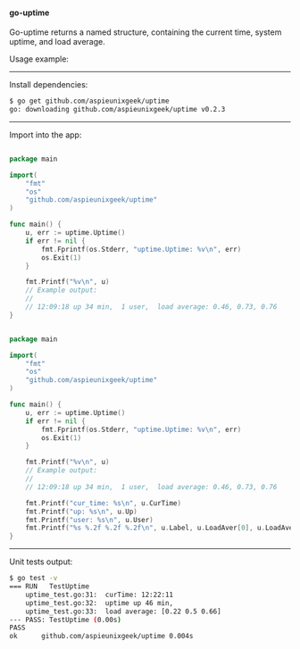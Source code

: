 #### go-uptime

Go-uptime returns a named structure, containing the current time, system uptime, and load average.

Usage example:

---

Install dependencies:
```bash
$ go get github.com/aspieunixgeek/uptime
go: downloading github.com/aspieunixgeek/uptime v0.2.3
```

---

Import into the app:
```go

package main

import(
	"fmt"
	"os"
	"github.com/aspieunixgeek/uptime"
)

func main() {
	u, err := uptime.Uptime()
	if err != nil {
		fmt.Fprintf(os.Stderr, "uptime.Uptime: %v\n", err)
		os.Exit(1)
	}

	fmt.Printf("%v\n", u)
	// Example output:
	//
	// 12:09:18 up 34 min,  1 user,  load average: 0.46, 0.73, 0.76
}
```

```go

package main

import(
	"fmt"
	"os"
	"github.com/aspieunixgeek/uptime"
)

func main() {
	u, err := uptime.Uptime()
	if err != nil {
		fmt.Fprintf(os.Stderr, "uptime.Uptime: %v\n", err)
		os.Exit(1)
	}

	fmt.Printf("%v\n", u)
	// Example output:
	//
	// 12:09:18 up 34 min,  1 user,  load average: 0.46, 0.73, 0.76

	fmt.Printf("cur_time: %s\n", u.CurTime)
	fmt.Printf("up: %s\n", u.Up)
	fmt.Printf("user: %s\n", u.User)
	fmt.Printf("%s %.2f %.2f %.2f\n", u.Label, u.LoadAver[0], u.LoadAver[1], u.LoadAver[2])
}
```

---

Unit tests output:

```bash
$ go test -v
=== RUN   TestUptime
    uptime_test.go:31:  curTime: 12:22:11
    uptime_test.go:32:  uptime up 46 min,
    uptime_test.go:33:  load average: [0.22 0.5 0.66]
--- PASS: TestUptime (0.00s)
PASS
ok      github.com/aspieunixgeek/uptime 0.004s
```